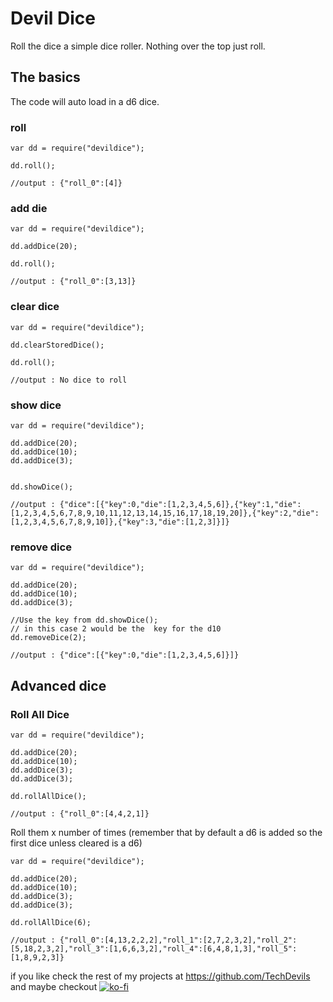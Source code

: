 # Devil Dice

Roll the dice a simple dice roller. Nothing over the top just roll.

## The basics 
The code will auto load in a d6 dice.

### roll

```
var dd = require("devildice");

dd.roll();

//output : {"roll_0":[4]}
```

### add die

```
var dd = require("devildice");

dd.addDice(20);

dd.roll();

//output : {"roll_0":[3,13]}
```

### clear dice

```
var dd = require("devildice");

dd.clearStoredDice();

dd.roll();

//output : No dice to roll
```

### show dice

```
var dd = require("devildice");

dd.addDice(20);
dd.addDice(10);
dd.addDice(3);


dd.showDice();

//output : {"dice":[{"key":0,"die":[1,2,3,4,5,6]},{"key":1,"die":[1,2,3,4,5,6,7,8,9,10,11,12,13,14,15,16,17,18,19,20]},{"key":2,"die":[1,2,3,4,5,6,7,8,9,10]},{"key":3,"die":[1,2,3]}]}
```

### remove dice

```
var dd = require("devildice");

dd.addDice(20);
dd.addDice(10);
dd.addDice(3);

//Use the key from dd.showDice();
// in this case 2 would be the  key for the d10
dd.removeDice(2);

//output : {"dice":[{"key":0,"die":[1,2,3,4,5,6]}]}
```

## Advanced dice

### Roll All Dice

```
var dd = require("devildice");

dd.addDice(20);
dd.addDice(10);
dd.addDice(3);
dd.addDice(3);

dd.rollAllDice();

//output : {"roll_0":[4,4,2,1]}
```
Roll them x number of times (remember that by default a d6 is added so the first dice unless cleared is a d6)
```
var dd = require("devildice");

dd.addDice(20);
dd.addDice(10);
dd.addDice(3);
dd.addDice(3);

dd.rollAllDice(6);

//output : {"roll_0":[4,13,2,2,2],"roll_1":[2,7,2,3,2],"roll_2":[5,18,2,3,2],"roll_3":[1,6,6,3,2],"roll_4":[6,4,8,1,3],"roll_5":[1,8,9,2,3]}
```

if you like check the rest of my projects at https://github.com/TechDevils
and maybe checkout
[![ko-fi](https://www.ko-fi.com/img/githubbutton_sm.svg)](https://ko-fi.com/M4M31JOPH)